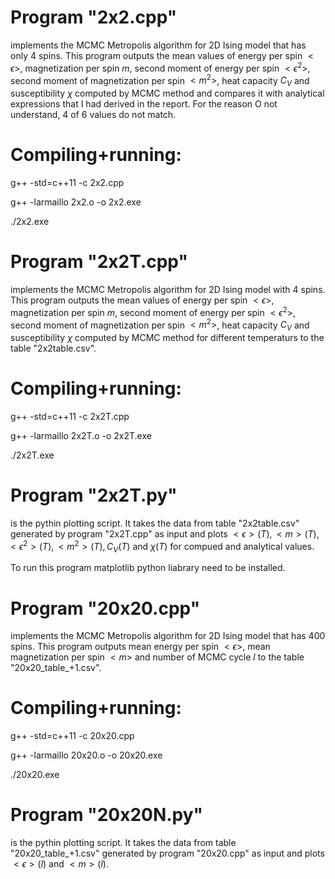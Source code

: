 # Program "2x2.cpp" 
implements the MCMC Metropolis algorithm for 2D Ising model that has only 4 spins. This program outputs the mean values of energy per spin $<\epsilon>$, magnetization per spin $m$, second moment of energy per spin $<\epsilon^2>$, second moment of magnetization per spin $< m^{2} >$, heat capacity $C_V$ and susceptibility $\chi$ computed by MCMC method and compares it with analytical expressions that I had derived in the report. For the reason O not understand, 4 of 6 values do not match.

# Compiling+running: 

g++ -std=c++11 -c 2x2.cpp

g++ -larmaillo 2x2.o -o 2x2.exe

./2x2.exe

# Program "2x2T.cpp" 
implements the MCMC Metropolis algorithm for 2D Ising model with 4 spins. This program outputs the mean values of energy per spin $<\epsilon>$, magnetization per spin $m$, second moment of energy per spin $<\epsilon^2>$, second moment of magnetization per spin $< m^{2} >$, heat capacity $C_V$ and susceptibility $\chi$ computed by MCMC method for different temperaturs to the table "2x2table.csv".

# Compiling+running: 

g++ -std=c++11 -c 2x2T.cpp

g++ -larmaillo 2x2T.o -o 2x2T.exe

./2x2T.exe

# Program "2x2T.py" 
is the pythin plotting script. It takes the data from table "2x2table.csv" generated by program "2x2T.cpp" as input and plots
$<\epsilon>(T), <m>(T), <\epsilon^2>(T), <m^2>(T), C_V(T)$ and $\chi(T)$ for compued and analytical values. 
  
To run this program matplotlib python liabrary need to be installed. 
  
# Program "20x20.cpp"
implements the MCMC Metropolis algorithm for 2D Ising model that has 400 spins. This program outputs mean energy per spin $<\epsilon>$, mean magnetization per spin $<m>$ and number of MCMC cycle $l$ to the table "20x20_table_+1.csv". 
  
# Compiling+running: 
  
g++ -std=c++11 -c 20x20.cpp
  
g++ -larmaillo 20x20.o -o 20x20.exe
  
./20x20.exe
  
# Program "20x20N.py"
is the pythin plotting script. It takes the data from table "20x20_table_+1.csv" generated by program "20x20.cpp" as input and plots $<\epsilon>(l)$ and $<m>(l)$.

  
  
